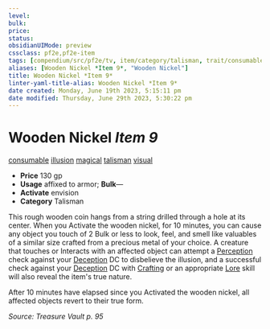 ```yaml
---
level:
bulk:
price:
status:
obsidianUIMode: preview
cssclass: pf2e,pf2e-item
tags: [compendium/src/pf2e/tv, item/category/talisman, trait/consumable, trait/illusion, trait/magical, trait/talisman, trait/visual]
aliases: [Wooden Nickel *Item 9*, "Wooden Nickel"]
title: Wooden Nickel *Item 9*
linter-yaml-title-alias: Wooden Nickel *Item 9*
date created: Monday, June 19th 2023, 5:15:11 pm
date modified: Thursday, June 29th 2023, 5:30:22 pm
---
```


# Wooden Nickel *Item 9*

[consumable](rules/traits/consumable.md) [illusion](rules/traits/illusion.md) [magical](rules/traits/magical.md) [talisman](rules/traits/talisman.md) [visual](rules/traits/visual.md)  

- **Price** 130 gp
- **Usage** affixed to armor; **Bulk**—
- **Activate** envision
- **Category** Talisman

This rough wooden coin hangs from a string drilled through a hole at its center. When you Activate the wooden nickel, for 10 minutes, you can cause any object you touch of 2 Bulk or less to look, feel, and smell like valuables of a similar size crafted from a precious metal of your choice. A creature that touches or Interacts with an affected object can attempt a [Perception](compendium/skills.md#Perception) check against your [Deception](compendium/skills.md#Deception) DC to disbelieve the illusion, and a successful check against your [Deception](compendium/skills.md#Deception) DC with [Crafting](compendium/skills.md#Crafting) or an appropriate [Lore](compendium/skills.md#Lore) skill will also reveal the item's true nature.

After 10 minutes have elapsed since you Activated the wooden nickel, all affected objects revert to their true form.

*Source: Treasure Vault p. 95*
